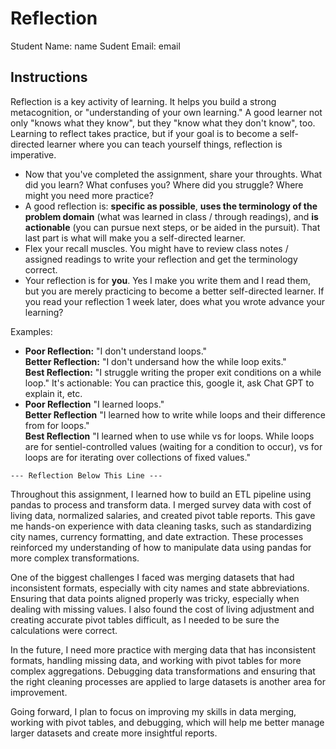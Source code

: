 # Reflection

Student Name:  name
Sudent Email:  email

## Instructions

Reflection is a key activity of learning. It helps you build a strong metacognition, or "understanding of your own learning." A good learner not only "knows what they know", but they "know what they don't know", too. Learning to reflect takes practice, but if your goal is to become a self-directed learner where you can teach yourself things, reflection is imperative.

- Now that you've completed the assignment, share your throughts. What did you learn? What confuses you? Where did you struggle? Where might you need more practice?
- A good reflection is: **specific as possible**,  **uses the terminology of the problem domain** (what was learned in class / through readings), and **is actionable** (you can pursue next steps, or be aided in the pursuit). That last part is what will make you a self-directed learner.
- Flex your recall muscles. You might have to review class notes / assigned readings to write your reflection and get the terminology correct.
- Your reflection is for **you**. Yes I make you write them and I read them, but you are merely practicing to become a better self-directed learner. If you read your reflection 1 week later, does what you wrote advance your learning?

Examples:

- **Poor Reflection:**  "I don't understand loops."   
**Better Reflection:** "I don't undersand how the while loop exits."   
**Best Reflection:** "I struggle writing the proper exit conditions on a while loop." It's actionable: You can practice this, google it, ask Chat GPT to explain it, etc. 
-  **Poor Reflection** "I learned loops."   
**Better Reflection** "I learned how to write while loops and their difference from for loops."   
**Best Reflection** "I learned when to use while vs for loops. While loops are for sentiel-controlled values (waiting for a condition to occur), vs for loops are for iterating over collections of fixed values."

`--- Reflection Below This Line ---`

Throughout this assignment, I learned how to build an ETL pipeline using pandas to process and transform data. I merged survey data with cost of living data, normalized salaries, and created pivot table reports. This gave me hands-on experience with data cleaning tasks, such as standardizing city names, currency formatting, and date extraction. These processes reinforced my understanding of how to manipulate data using pandas for more complex transformations.

One of the biggest challenges I faced was merging datasets that had inconsistent formats, especially with city names and state abbreviations. Ensuring that data points aligned properly was tricky, especially when dealing with missing values. I also found the cost of living adjustment and creating accurate pivot tables difficult, as I needed to be sure the calculations were correct.

In the future, I need more practice with merging data that has inconsistent formats, handling missing data, and working with pivot tables for more complex aggregations. Debugging data transformations and ensuring that the right cleaning processes are applied to large datasets is another area for improvement.

Going forward, I plan to focus on improving my skills in data merging, working with pivot tables, and debugging, which will help me better manage larger datasets and create more insightful reports.




        
